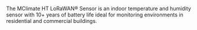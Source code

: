 The MClimate HT LoRaWAN® Sensor is an indoor temperature and humidity sensor with 10+ years of battery life ideal for monitoring environments in residential and commercial buildings.
